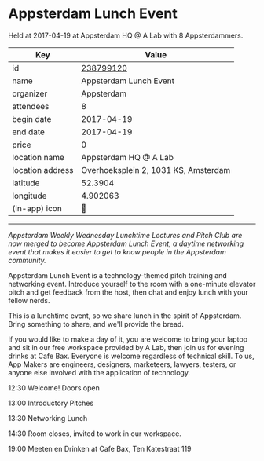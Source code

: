 # Appsterdam Lunch Event
Held at 2017-04-19 at Appsterdam HQ @ A Lab with 8 Appsterdammers.
        
|Key|Value
|---|---|
|id|[238799120](https://www.meetup.com/appsterdam/events/238799120/)|
|name|Appsterdam Lunch Event|
|organizer|Appsterdam|
|attendees|8|
|begin date|2017-04-19|
|end date|2017-04-19|
|price|0|
|location name|Appsterdam HQ @ A Lab|
|location address|Overhoeksplein 2, 1031 KS, Amsterdam|
|latitude|52.3904|
|longitude|4.902063|
|(in-app) icon|🍴|

---

*Appsterdam Weekly Wednesday Lunchtime Lectures and Pitch Club are now merged to become Appsterdam Lunch Event, a daytime networking event that makes it easier to get to know people in the Appsterdam community.*

Appsterdam Lunch Event is a technology-themed pitch training and networking event. Introduce yourself to the room with a one-minute elevator pitch and get feedback from the host, then chat and enjoy lunch with your fellow nerds.

This is a lunchtime event, so we share lunch in the spirit of Appsterdam. Bring something to share, and we'll provide the bread.

If you would like to make a day of it, you are welcome to bring your laptop and sit in our free workspace provided by A Lab, then join us for evening drinks at Cafe Bax. Everyone is welcome regardless of technical skill. To us, App Makers are engineers, designers, marketeers, lawyers, testers, or anyone else involved with the application of technology.

12:30 Welcome! Doors open

13:00 Introductory Pitches

13:30 Networking Lunch

14:30 Room closes, invited to work in our workspace.

19:00 Meeten en Drinken at Cafe Bax, Ten Katestraat 119



